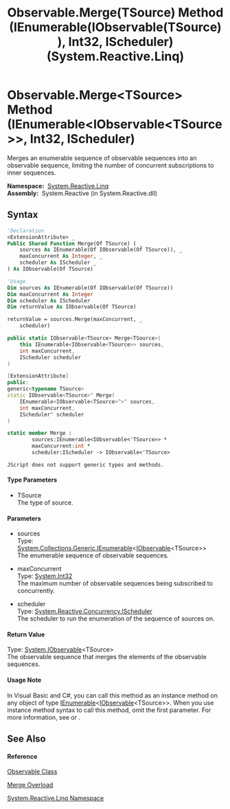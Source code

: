 ﻿---
title: Observable.Merge(TSource) Method (IEnumerable(IObservable(TSource)), Int32, IScheduler) (System.Reactive.Linq)
TOCTitle: Merge(TSource) Method (IEnumerable(IObservable(TSource)), Int32, IScheduler)
ms:assetid: M:System.Reactive.Linq.Observable.Merge``1(System.Collections.Generic.IEnumerable{System.IObservable{``0}},System.Int32,System.Reactive.Concurrency.IScheduler)
ms:mtpsurl: https://msdn.microsoft.com/en-us/library/Hh244329(v=VS.103)
ms:contentKeyID: 36069964
ms.date: 06/28/2011
mtps_version: v=VS.103
dev_langs:
- vb
- csharp
- c++
- fsharp
- jscript
---

# Observable.Merge\<TSource\> Method (IEnumerable\<IObservable\<TSource\>\>, Int32, IScheduler)

Merges an enumerable sequence of observable sequences into an observable sequence, limiting the number of concurrent subscriptions to inner sequences.

**Namespace:**  [System.Reactive.Linq](hh211929\(v=vs.103\).md)  
**Assembly:**  System.Reactive (in System.Reactive.dll)

## Syntax

``` vb
'Declaration
<ExtensionAttribute> _
Public Shared Function Merge(Of TSource) ( _
    sources As IEnumerable(Of IObservable(Of TSource)), _
    maxConcurrent As Integer, _
    scheduler As IScheduler _
) As IObservable(Of TSource)
```

``` vb
'Usage
Dim sources As IEnumerable(Of IObservable(Of TSource))
Dim maxConcurrent As Integer
Dim scheduler As IScheduler
Dim returnValue As IObservable(Of TSource)

returnValue = sources.Merge(maxConcurrent, _
    scheduler)
```

``` csharp
public static IObservable<TSource> Merge<TSource>(
    this IEnumerable<IObservable<TSource>> sources,
    int maxConcurrent,
    IScheduler scheduler
)
```

``` c++
[ExtensionAttribute]
public:
generic<typename TSource>
static IObservable<TSource>^ Merge(
    IEnumerable<IObservable<TSource>^>^ sources, 
    int maxConcurrent, 
    IScheduler^ scheduler
)
```

``` fsharp
static member Merge : 
        sources:IEnumerable<IObservable<'TSource>> * 
        maxConcurrent:int * 
        scheduler:IScheduler -> IObservable<'TSource> 
```

``` jscript
JScript does not support generic types and methods.
```

#### Type Parameters

  - TSource  
    The type of source.

#### Parameters

  - sources  
    Type: [System.Collections.Generic.IEnumerable](https://msdn.microsoft.com/en-us/library/9eekhta0)\<[IObservable](https://msdn.microsoft.com/en-us/library/Dd990377)\<TSource\>\>  
    The enumerable sequence of observable sequences.  

<!-- end list -->

  - maxConcurrent  
    Type: [System.Int32](https://msdn.microsoft.com/en-us/library/td2s409d)  
    The maximum number of observable sequences being subscribed to concurrently.  

<!-- end list -->

  - scheduler  
    Type: [System.Reactive.Concurrency.IScheduler](hh229149\(v=vs.103\).md)  
    The scheduler to run the enumeration of the sequence of sources on.  

#### Return Value

Type: [System.IObservable](https://msdn.microsoft.com/en-us/library/Dd990377)\<TSource\>  
The observable sequence that merges the elements of the observable sequences.  

#### Usage Note

In Visual Basic and C\#, you can call this method as an instance method on any object of type [IEnumerable](https://msdn.microsoft.com/en-us/library/9eekhta0)\<[IObservable](https://msdn.microsoft.com/en-us/library/Dd990377)\<TSource\>\>. When you use instance method syntax to call this method, omit the first parameter. For more information, see [](https://msdn.microsoft.com/en-us/library/Bb384936) or [](https://msdn.microsoft.com/en-us/library/Bb383977).

## See Also

#### Reference

[Observable Class](hh244252\(v=vs.103\).md)

[Merge Overload](hh211658\(v=vs.103\).md)

[System.Reactive.Linq Namespace](hh211929\(v=vs.103\).md)

